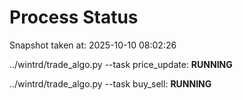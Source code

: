 # Process Status

Snapshot taken at: 2025-10-10 08:02:26

../wintrd/trade_algo.py --task price_update: **RUNNING**

../wintrd/trade_algo.py --task buy_sell: **RUNNING**

